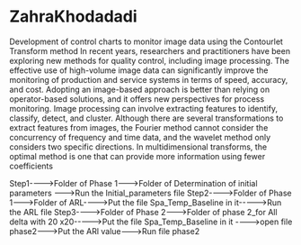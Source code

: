 # ZahraKhodadadi
Development of control charts to monitor image data using the Contourlet Transform method
In recent years, researchers and practitioners have been exploring new methods for quality control, including image processing. The effective use of high-volume image data can significantly improve the monitoring of production and service systems in terms of speed, accuracy, and cost. Adopting an image-based approach is better than relying on operator-based solutions, and it offers new perspectives for process monitoring. Image processing can involve extracting features to identify, classify, detect, and cluster. Although there are several transformations to extract features from images, the Fourier method cannot consider the concurrency of frequency and time data, and the wavelet method only considers two specific directions. In multidimensional transforms, the optimal method is one that can provide more information using fewer coefficients

Step1---->Folder of Phase 1--->Folder of Determination of initial parameters --->Run the Initial_parameters file
Step2---->Folder of Phase 1--->Folder of ARL---->Put the file Spa_Temp_Baseline in it----->Run the ARL file
Step3---->Folder of Phase 2--->Folder of phase 2_for All delta with 20 x20----->Put the file Spa_Temp_Baseline in it ---->open file phase2--->Put the ARl value--->Run file phase2                             
